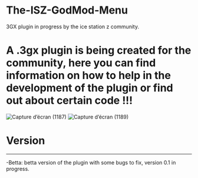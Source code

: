 # The-ISZ-GodMod-Menu
3GX plugin in progress by the ice station z community.


A .3gx plugin is being created for the community, here you can find information on how to help in the development of the plugin or find out about certain code !!!
=============================================================================================================================================

![Capture d’écran (1187)](https://user-images.githubusercontent.com/114985285/229461866-13f906b3-5091-4081-8cf3-489e378474da.png)
![Capture d’écran (1189)](https://user-images.githubusercontent.com/114985285/229461916-e7557452-bb3b-4e6b-9b60-012e79bc135b.png)
# Version
-------------------------------
-Betta: betta version of the plugin with some bugs to fix, version 0.1 in progress.
